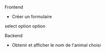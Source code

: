 Frontend

- Créer un formulaire

select
    option
    option


Backend

- Obtenir et afficher le nom de l'animal choisi

